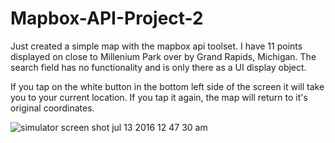# Mapbox-API-Project-2

Just created a simple map with the mapbox api toolset. I have 11 points displayed on close to Millenium Park over by Grand Rapids, Michigan.
The search field has no functionality and is only there as a UI display object.

If you tap on the white button in the bottom left side of the screen it will take you to your current location. If you tap it again, the map will return to it's original coordinates.

![simulator screen shot jul 13 2016 12 47 30 am](https://cloud.githubusercontent.com/assets/14323629/16792590/b8276a5c-4897-11e6-9028-70667466a8c1.png)

